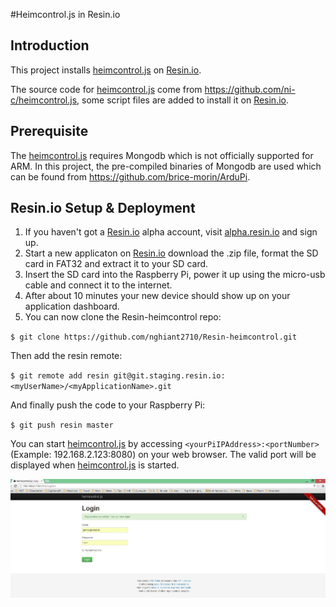 #Heimcontrol.js in Resin.io

## Introduction

This project installs [heimcontrol.js](http://ni-c.github.io/heimcontrol.js/) on [Resin.io](http://resin.io).

The source code for [heimcontrol.js](http://ni-c.github.io/heimcontrol.js/) come from https://github.com/ni-c/heimcontrol.js, some script files are added to install it on [Resin.io](http://resin.io).

## Prerequisite

The [heimcontrol.js](http://ni-c.github.io/heimcontrol.js/) requires Mongodb which is not officially supported for ARM. In this project, the pre-compiled binaries of Mongodb are used which can be found from https://github.com/brice-morin/ArduPi.

## Resin.io Setup & Deployment

1. If you haven't got a [Resin.io](http://resin.io) alpha account, visit [alpha.resin.io](http://alpha.resin.io) and sign up.
1. Start a new applicaton on [Resin.io](http://resin.io) download the .zip file, format the SD card in FAT32 and extract it to your SD card. 
1. Insert the SD card into the Raspberry Pi, power it up using the micro-usb cable and connect it to the internet.
1. After about 10 minutes your new device should show up on your application dashboard.
1. You can now clone the Resin-heimcontrol repo:

`$ git clone https://github.com/nghiant2710/Resin-heimcontrol.git`

Then add the resin remote:

`$ git remote add resin git@git.staging.resin.io:<myUserName>/<myApplicationName>.git`

And finally push the code to your Raspberry Pi:

`$ git push resin master`

You can start [heimcontrol.js](http://ni-c.github.io/heimcontrol.js/) by accessing `<yourPiIPAddress>:<portNumber>` (Example: 192.168.2.123:8080) on your web browser. The valid port will be displayed when [heimcontrol.js](http://ni-c.github.io/heimcontrol.js/) is started.

![heimcontrol.js Login Page](/images/Login.JPG)